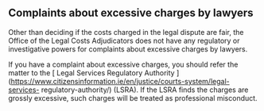 ##  Complaints about excessive charges by lawyers

Other than deciding if the costs charged in the legal dispute are fair, the
Office of the Legal Costs Adjudicators does not have any regulatory or
investigative powers for complaints about excessive charges by lawyers.

If you have a complaint about excessive charges, you should refer the matter
to the [ Legal Services Regulatory Authority
](https://www.citizensinformation.ie/en/justice/courts-system/legal-services-
regulatory-authority/) (LSRA). If the LSRA finds the charges are grossly
excessive, such charges will be treated as professional misconduct.
